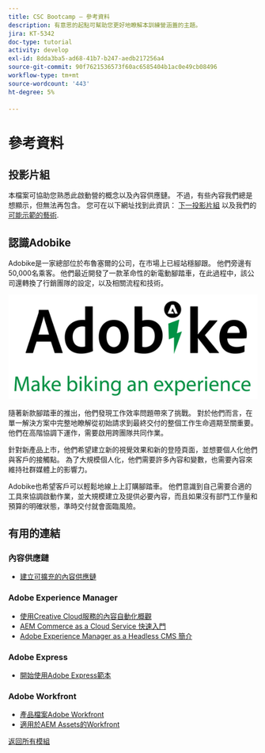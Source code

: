```yaml
---
title: CSC Bootcamp — 參考資料
description: 有意思的起點可幫助您更好地瞭解本訓練營涵蓋的主題。
jira: KT-5342
doc-type: tutorial
activity: develop
exl-id: 8dda3ba5-ad68-41b7-b247-aedb217256a4
source-git-commit: 90f7621536573f60ac6585404b1ac0e49cb08496
workflow-type: tm+mt
source-wordcount: '443'
ht-degree: 5%

---
```


# 參考資料

## 投影片組

本檔案可協助您熟悉此啟動營的概念以及內容供應鏈。 不過，有些內容我們總是想顯示，但無法再包含。 您可在以下網址找到此資訊： [下一投影片組](https://adobe.sharepoint.com/:p:/r/sites/SWEnterpriseMarketingTeam/Shared%20Documents/Bootcamps/Content%20Supply%20Chain%20Bootcamp/Experience%20Makers%20Content%20Supply%20Chain%20Slide%20Deck.pptx?d=w1a3787d39c3a43ab941cfd0069f8383a&amp;csf=1&amp;web=1&amp;e=57aFUU) 以及我們的 [可能示範的藝術](https://xd.adobe.com/view/45ea642f-69fb-4bbe-bba6-6915a3709a6d-10b9/?fullscreen).

## 認識Adobike

Adobike是一家總部位於布魯塞爾的公司，在市場上已經站穩腳跟。 他們旁邊有50,000名乘客。 他們最近開發了一款革命性的新電動腳踏車，在此過程中，該公司還轉換了行銷團隊的設定，以及相關流程和技術。

![Adobike](./images/adobike-logo.png)

隨著新款腳踏車的推出，他們發現工作效率問題帶來了挑戰。 對於他們而言，在單一解決方案中完整地瞭解從初始請求到最終交付的整個工作生命週期至關重要。 他們在高階協調下運作，需要啟用跨團隊共同作業。

針對新產品上市，他們希望建立新的視覺效果和新的登陸頁面，並想要個人化他們與客戶的接觸點。 為了大規模個人化，他們需要許多內容和變數，也需要內容來維持社群媒體上的影響力。

Adobike也希望客戶可以輕鬆地線上上訂購腳踏車。 他們意識到自己需要合適的工具來協調啟動作業，並大規模建立及提供必要內容，而且如果沒有部門工作量和預算的明確狀態，準時交付就會面臨風險。


## 有用的連結

### 內容供應鏈

- [建立可擴充的內容供應鏈](https://business.adobe.com/resources/webinars/building-a-content-supply-chain-that-scales.html)

### Adobe Experience Manager

- [使用Creative Cloud服務的內容自動化概觀](https://experienceleague.adobe.com/docs/experience-manager-learn/assets/content-automation/overview.html?lang=en)
- [AEM Commerce as a Cloud Service 快速入門](https://experienceleague.adobe.com/docs/experience-manager-cloud-service/content/content-and-commerce/storefront/getting-started.html)
- [Adobe Experience Manager as a Headless CMS 簡介](https://experienceleague.adobe.com/docs/experience-manager-cloud-service/content/headless/introduction.html?lang=en)

### Adobe Express

- [開始使用Adobe Express範本](https://helpx.adobe.com/express/using/work-with-templates.html)

### Adobe Workfront

- [產品檔案Adobe Workfront](https://experienceleague.adobe.com/docs/workfront/using/home.html?lang=en)
- [適用於AEM Assets的Workfront](https://exchange.adobe.com/apps/ec/101385/workfront-for-aem-assets)


[返回所有模組](./overview.md)
